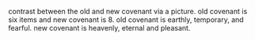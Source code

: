 contrast between the old and new covenant via a picture. old covenant is six items and 
new covenant is 8. old covenant is earthly, temporary, and fearful. new covenant is
heavenly, eternal and pleasant.
